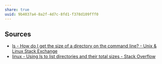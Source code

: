 ```yaml
---
share: true
uuid: 9b4037a4-8a2f-4d7c-8fd1-f378d109fff0
---
```

## Sources

* [ls - How do I get the size of a directory on the command line? - Unix & Linux Stack Exchange](https://unix.stackexchange.com/questions/185764/how-do-i-get-the-size-of-a-directory-on-the-command-line)
* [linux - Using ls to list directories and their total sizes - Stack Overflow](https://stackoverflow.com/questions/1019116/using-ls-to-list-directories-and-their-total-sizes)
